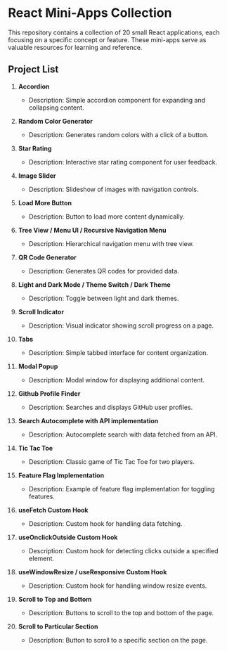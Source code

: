 # React Mini-Apps Collection

This repository contains a collection of 20 small React applications, each focusing on a specific concept or feature. These mini-apps serve as valuable resources for learning and reference.

## Project List

1. **Accordion**
   - Description: Simple accordion component for expanding and collapsing content.

2. **Random Color Generator**
   - Description: Generates random colors with a click of a button.

3. **Star Rating**
   - Description: Interactive star rating component for user feedback.

4. **Image Slider**
   - Description: Slideshow of images with navigation controls.

5. **Load More Button**
   - Description: Button to load more content dynamically.

6. **Tree View / Menu UI / Recursive Navigation Menu**
   - Description: Hierarchical navigation menu with tree view.

7. **QR Code Generator**
   - Description: Generates QR codes for provided data.

8. **Light and Dark Mode / Theme Switch / Dark Theme**
   - Description: Toggle between light and dark themes.

9. **Scroll Indicator**
   - Description: Visual indicator showing scroll progress on a page.

10. **Tabs**
    - Description: Simple tabbed interface for content organization.

11. **Modal Popup**
    - Description: Modal window for displaying additional content.

12. **Github Profile Finder**
    - Description: Searches and displays GitHub user profiles.

13. **Search Autocomplete with API implementation**
    - Description: Autocomplete search with data fetched from an API.

14. **Tic Tac Toe**
    - Description: Classic game of Tic Tac Toe for two players.

15. **Feature Flag Implementation**
    - Description: Example of feature flag implementation for toggling features.

16. **useFetch Custom Hook**
    - Description: Custom hook for handling data fetching.

17. **useOnclickOutside Custom Hook**
    - Description: Custom hook for detecting clicks outside a specified element.

18. **useWindowResize / useResponsive Custom Hook**
    - Description: Custom hook for handling window resize events.

19. **Scroll to Top and Bottom**
    - Description: Buttons to scroll to the top and bottom of the page.

20. **Scroll to Particular Section**
    - Description: Button to scroll to a specific section on the page.

